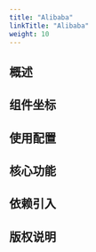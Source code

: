 ```yaml
---
title: "Alibaba"
linkTitle: "Alibaba"
weight: 10
---
```


## 概述



## 组件坐标

## 使用配置

## 核心功能

## 依赖引入

## 版权说明